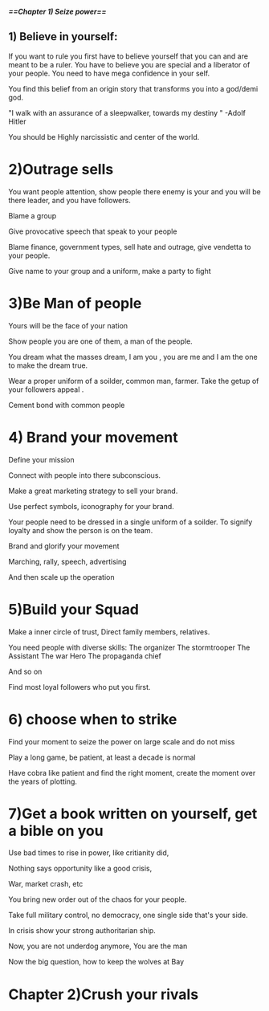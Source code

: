 
***==Chapter 1) Seize power==***
## 1) Believe in yourself:
If you want to rule you first have to believe yourself that you can and are meant to be a ruler.
You have to believe you are special and a liberator of your people.
You need to have mega confidence in your self.

You find this belief from an origin story that transforms you into a god/demi god.

"I walk with an assurance of a sleepwalker, towards my destiny "
-Adolf Hitler 

You should be Highly narcissistic and center of the world.

# 2)Outrage sells
You want people attention, show people there enemy is your and you will be there leader, and you have followers.

Blame a group 

Give provocative speech that speak to your people 

Blame  finance, government types, sell hate and outrage, give vendetta to your people.

Give name to your group and a uniform, make a party to fight 
# 3)Be Man of people 
Yours will be the face of your nation

Show people you are one of them, a man of the people.

You dream what the masses dream, I am you , you are me and I am the one to make the dream true.

Wear a proper uniform of a soilder, common man, farmer. Take the getup of your followers appeal .

Cement bond with common people 
# 4) Brand your movement 
Define your mission 

Connect with people into there subconscious.

Make a great marketing strategy to sell your brand.

Use perfect symbols, iconography for your brand.

Your people need to be dressed in a single uniform of a soilder.
To signify loyalty and show the person is on the team.

Brand and glorify your movement 

Marching, rally, speech, advertising 

And then scale up the operation 
# 5)Build your Squad 

Make a inner circle of trust, Direct family members, relatives.

You need people with diverse skills:
The organizer
The stormtrooper
The Assistant 
The war Hero 
The propaganda chief 

And so on

Find most loyal followers who put you first.

# 6) choose when to strike 

Find your moment to seize the power on large scale and do not miss

Play a long game, be patient, at least a decade is normal 

Have cobra like patient and find the right moment, create the moment over the years of plotting.

# 7)Get a book written on yourself, get a bible on you

Use bad times to rise in power, like critianity did, 

Nothing says opportunity like a good crisis, 

War, market crash, etc

You bring new order out of the chaos for your people.

Take full military control, no democracy, one single side that's your side.

In crisis show your strong authoritarian ship.

Now, you are not underdog anymore,
You are the man


Now the big question, how to keep the wolves at Bay 


# Chapter 2)Crush your rivals 

